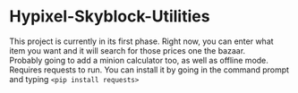 # Hypixel-Skyblock-Utilities

This project is currently in its first phase. Right now, you can enter what item you want and it will search for those prices one the bazaar.  
Probably going to add a minion calculator too, as well as offline mode.  
Requires requests to run. You can install it by going in the command prompt and typing `<pip install requests>` 
